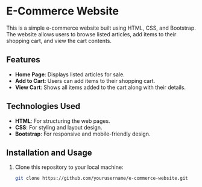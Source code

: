 # E-Commerce Website

This is a simple e-commerce website built using HTML, CSS, and Bootstrap. The website allows users to browse listed articles, add items to their shopping cart, and view the cart contents.

## Features

- **Home Page**: Displays listed articles for sale.
- **Add to Cart**: Users can add items to their shopping cart.
- **View Cart**: Shows all items added to the cart along with their details.

## Technologies Used

- **HTML**: For structuring the web pages.
- **CSS**: For styling and layout design.
- **Bootstrap**: For responsive and mobile-friendly design.

## Installation and Usage

1. Clone this repository to your local machine:
   ```bash
   git clone https://github.com/yourusername/e-commerce-website.git
